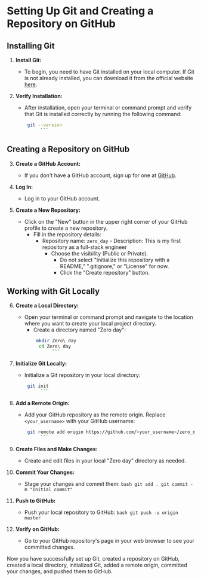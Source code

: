 # Setting Up Git and Creating a Repository on GitHub

## Installing Git

1. **Install Git:**
   - To begin, you need to have Git installed on your local computer. If Git is not already installed, you can download it from the official website [here](https://git-scm.com/downloads).

2. **Verify Installation:**
   - After installation, open your terminal or command prompt and verify that Git is installed correctly by running the following command:
        ```bash
	     git --version
	          ```

## Creating a Repository on GitHub

3. **Create a GitHub Account:**
   - If you don't have a GitHub account, sign up for one at [GitHub](https://github.com/).

4. **Log In:**
   - Log in to your GitHub account.

5. **Create a New Repository:**
   - Click on the "New" button in the upper right corner of your GitHub profile to create a new repository.
      - Fill in the repository details:
           - Repository name: `zero_day`
	        - Description: This is my first repository as a full-stack engineer
		     - Choose the visibility (Public or Private).
		          - Do not select "Initialize this repository with a README," ".gitignore," or "License" for now.
			     - Click the "Create repository" button.

## Working with Git Locally

6. **Create a Local Directory:**
   - Open your terminal or command prompt and navigate to the location where you want to create your local project directory.
      - Create a directory named "Zero day":
           ```bash
	        mkdir Zero\ day
		     cd Zero\ day
		          ```

7. **Initialize Git Locally:**
   - Initialize a Git repository in your local directory:
        ```bash
	     git init
	          ```

8. **Add a Remote Origin:**
   - Add your GitHub repository as the remote origin. Replace `<your_username>` with your GitHub username:
        ```bash
	     git remote add origin https://github.com/<your_username>/zero_day.git
	          ```

9. **Create Files and Make Changes:**
   - Create and edit files in your local "Zero day" directory as needed.

10. **Commit Your Changes:**
    - Stage your changes and commit them:
          ```bash
	        git add .
		      git commit -m "Initial commit"
		            ```

11. **Push to GitHub:**
    - Push your local repository to GitHub:
          ```bash
	        git push -u origin master
		      ```

12. **Verify on GitHub:**
    - Go to your GitHub repository's page in your web browser to see your committed changes.

Now you have successfully set up Git, created a repository on GitHub, created a local directory, initialized Git, added a remote origin, committed your changes, and pushed them to GitHub.
